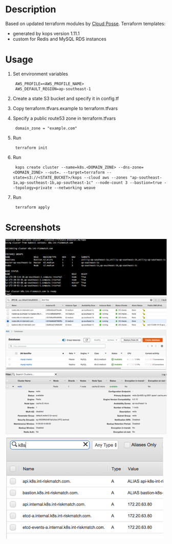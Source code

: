 # Description

Based on updated terraform modules by [Cloud Posse](https://github.com/cloudposse).
Terraform templates:
* generated by kops version 1.11.1
* custom for Redis and MySQL RDS instances

# Usage

1. Set environment variables

        AWS_PROFILE=<AWS_PROFILE_NAME>
        AWS_DEFAULT_REGION=ap-southeast-1
2. Create a state S3 bucket and specify it in config.tf
3. Copy terraform.tfvars.example to terraform.tfvars
4. Specify a public route53 zone in terraform.tfvars

        domain_zone = "example.com"
5. Run

        terraform init

6. Run
        
        kops create cluster --name=k8s.<DOMAIN_ZONE> --dns-zone=<DOMAIN_ZONE> --out=. --target=terraform --state=s3://<STATE_BUCKET>/kops --cloud aws --zones "ap-southeast-1a,ap-southeast-1b,ap-southeast-1c" --node-count 3 --bastion=true --topology=private --networking weave
        
7. Run

        terraform apply

# Screenshots

![](images/kops.png?raw=true)
![](images/ec2.png?raw=true)
![](images/rds.png?raw=true)
![](images/redis.png?raw=true)
![](images/route53_k8s.png?raw=true)
